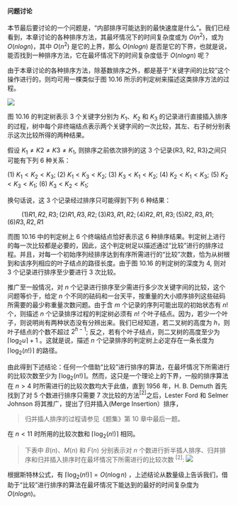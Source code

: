 
#### 问题讨论

本节最后要讨论的一个问题是，“内部排序可能达到的最快速度是什么”。我们已经看到，本章讨论的各种排序方法，其最坏情况下的时间复杂度或为 $O(n^2)$，或为 $O(n logn)$，其中 $O(n^2)$ 是它的上界，那么 $O(n logn)$ 是否是它的下界，也就是说，能否找到一种排序方法，它在最坏情况下的时间复杂度低于 $O(n logn)$ 呢？

由于本章讨论的各种排序方法，除基数排序之外，都是基于“关键字间的比较”这个操作进行的，则均可用一棵类似于图 10.16 所示的判定树来描述这类排序方法的过程。

![](https://gitee.com/mayundaze/img_bed/raw/master/20200805112609.png)

图 10.16 的判定树表示 3 个关键字分别为 $K_1$、$K_2$ 和 $K_3$ 的记录进行直接插入排序的过程，树中每个非终端结点表示两个关键字间的一次比较，其左、右子树分别表示这次比较所得的两种结果。

假设 $K_1 \neq K2 \neq K3 \neq K_1$, 则排序之前依次排列的这 3 个记录{R3, R2, R3}之间只可能有下列 6 种关系：

$(1)$ $K_1 < K_2 < K_3$; 
$(2)$ $K_1 < K_3 < K_2$; 
$(3)$ $K_3 < K_1 < K_2$; 
$(4)$ $K_2 < K_1 < K_3$; 
$(5)$ $K_2 < K_3 < K_1$; 
$(6)$ $K_3 < K_2 < K_1$;

换句话说，这 3 个记录经过排序只可能得到下列 6 种结果：

$\qquad (1) {R1, R2, R3}; (2) {R1, R3, R2}; (3) {R3, R1, R2};  (4) {R2, R1, R3}; (5) {R2, R3, R1}; (6) {R3, R2, R1}$

而图 10.16 中的判定树上 6 个终端结点恰好表示这 6 种排序结果。判定树上进行的每一次比较都是必要的，因此，这个判定树足以描述通过“比较”进行的排序过程。并且，对每一个初始序列经排序达到有序所需进行的“比较”次数，恰为从树根到和该序列相应的叶子结点的路径长度。由于图 10.16 的判定树的深度为 4, 则对 3 个记录进行排序至少要进行 3 次比较。

推广至一般情况，对 $n$ 个记录进行排序至少需进行多少次关键字间的比较，这个问题等价于，给定 $n$ 个不同的砝码和一台天平，按重量的大小顺序排列这些砝码所需要的最少称重量次数问题。由于含 $m$ 个记录的序列可能出现的初始状态有 $n!$ 个，则描述 $n$ 个记录排序过程的判定树必须有 $n!$ 个叶子结点。因为，若少一个叶子，则说明尚有两种状态没有分辨出来。我们已经知道，若二叉树的高度为 $h$，则叶子结点的个数不超过 $2^{h - 1}$; 反之，若有个叶子结点，则二叉树的高度至少为 $\left\lceil\log _{2} u\right\rceil + 1$ 。这就是说，描述 $n$ 个记录排序的判定树上必定存在一条长度为 $\left\lceil\log _{2}(n !)\right\rceil$ 的路径。

由此得到下述结论：任何一个借助“比较”进行排序的算法，在最坏情况下所需进行的比较次数至少为 $\left\lceil\log _{2}(n !)\right\rceil$。然而，这只是一个理论上的下界，一般的排序算法在 $n > 4$ 时所需进行的比较次数均大于此值，直到 1956 年，H. B. Demuth 首先找到了对 5 个数进行排序只需要 7 次比较的方法$^{[2]}$之后，Lester Ford 和 Selmer Johnson 将其推广，提出了归并插入(Merge Insertion）排序，

> 归并插人排序的过程请参见《题集》第 10 章中最后一题。

在 $n < 11$ 时所用的比较次数和 $\left\lceil\log _{2}(n !)\right\rceil$ 相同。

> 下表中 $B(n)、M(n)$ 和 $F(n)$ 分别表示对 $n$ 个数进行折半插人排序、归并排序和归并插入排序时在最坏情况下所需进行的比较次数 $^{[2]}$:
> ![](https://gitee.com/mayundaze/img_bed/raw/master/20200805114018.png)

根据斯特林公式，有 $\left\lceil\log _{2}(n !)\right\rceil = O(n \log n)$ ，上述结论从数量级上告诉我们，借助于“比较”进行排序的算法在最坏情况下能达到的最好的时间复杂度为 $O(n logn)$。
